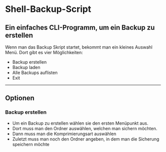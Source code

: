 # Shell-Backup-Script


<h2>Ein einfaches CLI-Programm, um ein Backup zu erstellen</h2>

Wenn man das Backup Skript startet, bekommt man ein kleines Auswahl Menü. Dort gibt es vier Möglichkeiten:

- Backup erstellen
- Backup laden
- Alle Backups auflisten
- Exit

<hr>

<h2>Optionen</h2>
<h3>Backup erstellen</h3>

- Um ein Backup zu erstellen wählen sie den ersten Menüpunkt aus.
- Dort muss man den Ordner auswählen, welchen man sichern möchten.
- Dann muss man die Komprimierungsart auswählen
- Zuletzt muss man noch den Ordner angeben, in dem man die Sicherung speichern möchte


